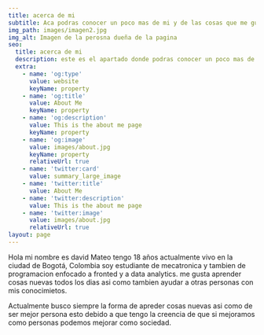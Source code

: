 ```yaml
---
title: acerca de mi 
subtitle: Aca podras conocer un poco mas de mi y de las cosas que me gustan 
img_path: images/imagen2.jpg
img_alt: Imagen de la perosna dueña de la pagina
seo:
  title: acerca de mi
  description: este es el apartado donde podras conocer un poco mas de mi 
  extra:
    - name: 'og:type'
      value: website
      keyName: property
    - name: 'og:title'
      value: About Me
      keyName: property
    - name: 'og:description'
      value: This is the about me page
      keyName: property
    - name: 'og:image'
      value: images/about.jpg
      keyName: property
      relativeUrl: true
    - name: 'twitter:card'
      value: summary_large_image
    - name: 'twitter:title'
      value: About Me
    - name: 'twitter:description'
      value: This is the about me page
    - name: 'twitter:image'
      value: images/about.jpg
      relativeUrl: true
layout: page
---
```


Hola mi nombre es david Mateo tengo 18 años actualmente vivo en la ciudad de Bogotá, Colombia soy estudiante de mecatronica y tambien de programacion enfocado a fronted y a data analytics.
me gusta aprender cosas nuevas todos los dias asi como tambien ayudar a otras personas con mis conocimietos.

Actualmente busco siempre la forma de apreder cosas nuevas asi como de ser mejor persona esto debido a que tengo la creencia de que si mejoramos como personas podemos mejorar como sociedad.

